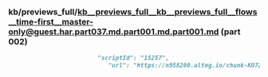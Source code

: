 ### kb/previews_full/kb__previews_full__kb__previews_full__flows__time-first__master-only@guest.har.part037.md.part001.md.part001.md (part 002)

```md
                         "scriptId": "15257",
                            "url": "https://n958200.alteg.io/chunk-KO722YSM
```

```
